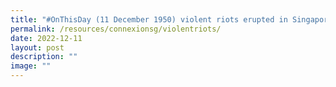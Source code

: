 ```yaml
---
title: "#OnThisDay (11 December 1950) violent riots erupted in Singapore"
permalink: /resources/connexionsg/violentriots/
date: 2022-12-11
layout: post
description: ""
image: ""
---
```

